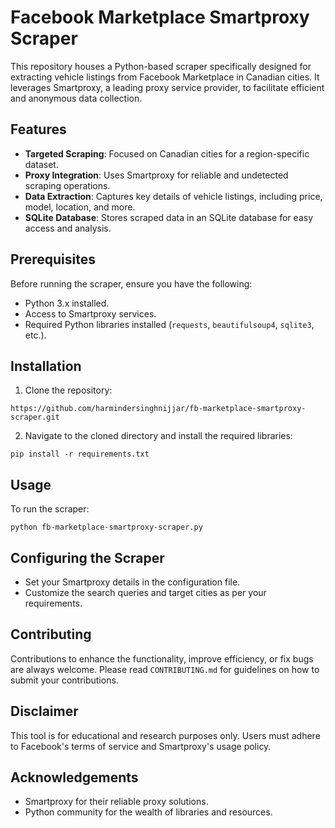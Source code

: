 # Facebook Marketplace Smartproxy Scraper

This repository houses a Python-based scraper specifically designed for extracting vehicle listings from Facebook Marketplace in Canadian cities. It leverages Smartproxy, a leading proxy service provider, to facilitate efficient and anonymous data collection.

## Features

- **Targeted Scraping**: Focused on Canadian cities for a region-specific dataset.
- **Proxy Integration**: Uses Smartproxy for reliable and undetected scraping operations.
- **Data Extraction**: Captures key details of vehicle listings, including price, model, location, and more.
- **SQLite Database**: Stores scraped data in an SQLite database for easy access and analysis.

## Prerequisites

Before running the scraper, ensure you have the following:

- Python 3.x installed.
- Access to Smartproxy services.
- Required Python libraries installed (`requests`, `beautifulsoup4`, `sqlite3`, etc.).

## Installation

1. Clone the repository:

```
https://github.com/harmindersinghnijjar/fb-marketplace-smartproxy-scraper.git
```


2. Navigate to the cloned directory and install the required libraries:

```
pip install -r requirements.txt
```


## Usage

To run the scraper:

```
python fb-marketplace-smartproxy-scraper.py
```

## Configuring the Scraper

- Set your Smartproxy details in the configuration file.
- Customize the search queries and target cities as per your requirements.

## Contributing

Contributions to enhance the functionality, improve efficiency, or fix bugs are always welcome. Please read `CONTRIBUTING.md` for guidelines on how to submit your contributions.


## Disclaimer

This tool is for educational and research purposes only. Users must adhere to Facebook's terms of service and Smartproxy's usage policy.

## Acknowledgements

- Smartproxy for their reliable proxy solutions.
- Python community for the wealth of libraries and resources.



